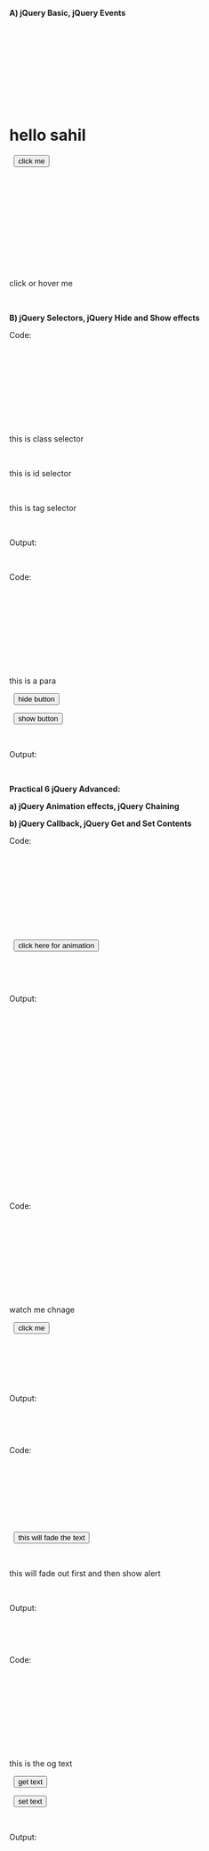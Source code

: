**A) jQuery Basic, jQuery Events**



<!DOCTYPE html> 

<html lang="en"> 

<head> 

&nbsp;   <meta charset="UTF-8"> 

&nbsp;   <meta name="viewport" content="width=device-width, initial-scale=1.0"> 

&nbsp;   <title>basic j query</title> 

&nbsp;   <script src="https://code.jquery.com/jquery-3.6.0.min.js"></script> 

</head> 

<body> 

&nbsp;   <h1>hello sahil</h1> 

&nbsp;   <button id="bt1">click me</button> 

&nbsp;   <script> 

&nbsp;       $(document).ready(function(){ 

&nbsp;           $("#bt1").click(function(){ 

&nbsp;               $("h1").text("welcome to our page"); 

&nbsp;           }); 

&nbsp;       }); 

&nbsp;   </script> 

</body> 

</html>





<!DOCTYPE html> 

<html lang="en"> 

<head> 

&nbsp;   <meta charset="UTF-8"> 

&nbsp;   <meta name="viewport" content="width=device-width, initial-scale=1.0"> 

&nbsp;   <title>events</title> 

&nbsp;   <script src="https://code.jquery.com/jquery-3.6.0.min.js"></script> 

</head> 

<body> 

&nbsp;   <p id="para">click or hover me</p> 

&nbsp;   <script> 

&nbsp;       $(document).ready(function(){ 

&nbsp;           $("#para").click(function(){ 

&nbsp;               $(this).css("color","green"); 

&nbsp;           }); 

&nbsp;           $("#para").mouseenter(function(){ 

&nbsp;               $(this).css("background","red"); 

&nbsp;           }); 

&nbsp;           $("#para").mouseleave(function(){ 

&nbsp;               $(this).css("background","white"); 

&nbsp;           }); 

&nbsp;       }); 

&nbsp;   </script> 

</body> 

</html> 





**B) jQuery Selectors, jQuery Hide and Show effects** 

Code: 



<!DOCTYPE html> 

<html lang="en"> 

<head> 

&nbsp;   <meta charset="UTF-8"> 

&nbsp;   <meta name="viewport" content="width=device-width, initial-scale=1.0"> 

&nbsp;   <title>selector</title> 

&nbsp;   <script src="https://code.jquery.com/jquery-3.6.0.min.js"></script> 

</head> 

<body> 

&nbsp;   <p class="cl1">this is class selector</p> 

&nbsp;   <p id="id1">this is id selector</p> 

&nbsp;   <p> this is tag selector</p> 

&nbsp;   <script> 

&nbsp;       $(document).ready(function(){ 

&nbsp;           $(".cl1").css("color","red"); 

&nbsp;           $("#id1").css("font-size","20px"); 

&nbsp;           $("p").css("font-weight","bold"); 

&nbsp;       }); 

&nbsp;   </script> 

</body> 

</html> 

Output: 

&nbsp;

Code: 

<!DOCTYPE html> 

<html lang="en"> 

<head> 

&nbsp;   <meta charset="UTF-8"> 

&nbsp;   <meta name="viewport" content="width=device-width, initial-scale=1.0"> 

&nbsp;   <title>hind and show</title> 

&nbsp;   <script src="https://code.jquery.com/jquery-3.6.0.min.js"></script> 

</head> 

<body> 

&nbsp;   <p id="text1">this is a para</p> 

&nbsp;   <button id="hide">hide button</button> 

&nbsp;   <button id="show">show button</button> 

&nbsp;   <script> 

&nbsp;       $(document).ready(function(){ 

&nbsp;           $("#hide").click(function(){ 

&nbsp;               $("#text1").hide(); 

&nbsp;           }); 

&nbsp;           $("#show").click(function(){ 

&nbsp;               $("#text1").show(); 

&nbsp;           }); 

&nbsp;       }); 

&nbsp;   </script> 

</body> 

</html> 

Output: 

&nbsp;                 

**Practical 6 jQuery Advanced:** 



**a) jQuery Animation effects, jQuery Chaining**  

**b) jQuery Callback, jQuery Get and Set Contents**

Code: 

<!DOCTYPE html> 

<html lang="en"> 

<head> 

&nbsp;   <meta charset="UTF-8"> 

&nbsp;   <meta name="viewport" content="width=device-width, initial-scale=1.0"> 

&nbsp;   <title>animation</title> 

&nbsp;   <script src="https://code.jquery.com/jquery-3.6.0.min.js"></script> 

&nbsp;   <style> 

&nbsp;       #box{ 

&nbsp;           height: 100px; 

&nbsp;           width: 100px; 

&nbsp;           background-color: green; 

&nbsp;           position: relative; 

&nbsp;       } 

&nbsp;   </style> 

</head> 

<body> 

&nbsp;   <button id="bt">click here for animation</button> 

&nbsp;   <div id="box"></div> 

&nbsp;   <script> 

&nbsp;       $(document).ready(function(){ 

&nbsp;           $("#bt").click(function(){ 

&nbsp;               $("#box").animate({ 

&nbsp;                   left:'250px', 

&nbsp;                   height:'150px', 

&nbsp;                   width:'300px', 

&nbsp;                   opacity:'0.1' 

&nbsp;               },1000); 

&nbsp;           }); 

&nbsp;       }); 

&nbsp;   </script> 

</body> 

</html> 

Output: 

&nbsp;    

&nbsp;

&nbsp;

&nbsp;

&nbsp;

&nbsp;                       

&nbsp;

&nbsp;

&nbsp;

&nbsp;

&nbsp;

Code: 

<!DOCTYPE html> 

<html lang="en"> 

<head> 

&nbsp;   <meta charset="UTF-8"> 

&nbsp;   <meta name="viewport" content="width=device-width, initial-scale=1.0"> 

&nbsp;   <title>channing</title> 

&nbsp;   <script src="https://code.jquery.com/jquery-3.6.0.min.js"></script> 

</head> 

<body> 

&nbsp;   <p id="text">watch me chnage</p> 

&nbsp;   <button id="chain">click me</button> 

&nbsp;

&nbsp;   <script> 

&nbsp;       $(document).ready(function(){ 

&nbsp;           $("#chain").click(function(){ 

&nbsp;               $("#text").css("color","red").slideUp(1000).slideDown(1000).fadeOut(1000).fadeIn(

&nbsp;1000); 

&nbsp;           }); 

&nbsp;       }); 

&nbsp;   </script> 

&nbsp;   </script> 

</body> 

</html> 

Output: 

&nbsp;                                   

&nbsp;

Code: 

<!DOCTYPE html> 

<html lang="en"> 

<head> 

&nbsp;   <meta charset="UTF-8"> 

&nbsp;   <meta name="viewport" content="width=device-width, initial-scale=1.0"> 

&nbsp;   <title>jquery callback</title> 

&nbsp;   <script src="https://code.jquery.com/jquery-3.6.0.min.js"></script> 

</head> 

<body> 

&nbsp;   <button id="bt">this will fade the text</button> 

&nbsp;   <p id="text">this will fade out first and then show alert</p> 

&nbsp;   <script> 

&nbsp;       $(document).ready(function(){ 

&nbsp;           $("#bt").click(function(){ 

&nbsp;               $("#text").fadeOut(1000,function(){ 

&nbsp;                   alert("text is hidden now"); 

&nbsp;               }); 

&nbsp;           }); 

&nbsp;       }); 

&nbsp;   </script> 

</body> 

</html> 

Output: 

&nbsp;

&nbsp;

Code: 

<!DOCTYPE html> 

<html lang="en"> 

<head> 

&nbsp;   <meta charset="UTF-8"> 

&nbsp;   <meta name="viewport" content="width=device-width, initial-scale=1.0"> 

&nbsp;   <title>set and get content</title> 

&nbsp;   <script src="https://code.jquery.com/jquery-3.6.0.min.js"></script> 

</head> 

<body> 

&nbsp;   <p id="para">this is the og text</p> 

&nbsp;   <button id="btget">get text</button> 

&nbsp;   <button id="btset">set text</button> 

&nbsp;   <script> 

&nbsp;       $(document).ready(function(){ 

&nbsp;           $("#btget").click(function(){ 

&nbsp;               alert($("#para").text()); 

&nbsp;           }); 

&nbsp;           $("#btset").click(function(){ 

&nbsp;               $("#para").text("this is the new text"); 

&nbsp;           }); 

&nbsp;       }); 

&nbsp;   </script> 

</body> 

</html> 

Output: 

&nbsp;

&nbsp;

&nbsp;

&nbsp;

&nbsp;

&nbsp;

&nbsp;

&nbsp;

&nbsp;

&nbsp;

&nbsp;



